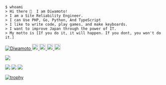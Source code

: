 
```shell
$ whoami
> Hi there 👋  I am Diwamoto!
> I am a Site Reliability Engineer.
> I can Use PHP, Go, Python, And TypeScript
> I like to write code, play games, and make keyboards.
> I want to improve Japan through the power of IT.
> My motto is [If you do it, it will happen. If you dont, you won't do it.]
```

<p align="left"> 
  <a href="https://github.com/Diwamoto/">
    <img src="https://komarev.com/ghpvc/?username=diwamoto" alt="Diwamoto" />
  </a>
  <a href="http://x.com/Diwamoto_">
    <img height="20" alt="X (formerly Twitter) Follow" src="https://img.shields.io/twitter/follow/Diwamoto_">
  </a>
  <a href="https://github.com/Diwamoto">
    <img height="20" src="https://img.shields.io/github/followers/Diwamoto?label=follow&logo=github&style=flat" />
  </a>
  <a href="https://qiita.com/Diwamoto">
    <img height="20" src="https://qiita-badge.apiapi.app/s/Diwamoto/posts.svg" />
  </a>
  <a href="https://qiita.com/Diwamoto">
    <img height="20" src="https://qiita-badge.apiapi.app/s/Diwamoto/contributions.svg" />
  </a>
</p>

![](http://github-profile-summary-cards.vercel.app/api/cards/profile-details?username=Diwamoto&theme=nord_dark)

![](http://github-profile-summary-cards.vercel.app/api/cards/repos-per-language?username=Diwamoto&theme=nord_dark)
![](http://github-profile-summary-cards.vercel.app/api/cards/most-commit-language?username=Diwamoto&theme=nord_dark)
![](http://github-profile-summary-cards.vercel.app/api/cards/productive-time?username=Diwamoto&theme=nord_dark)


[![trophy](https://github-profile-trophy.vercel.app/?username=Diwamoto&theme=nord&column=9
)](https://github.com/ryo-ma/github-profile-trophy)

